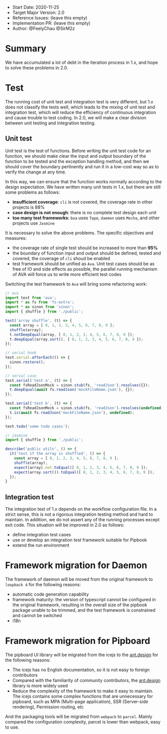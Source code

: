 - Start Date: 2020-11-25
- Target Major Version: 2.0
- Reference Issues: (leave this empty)
- Implementation PR: (leave this empty)
- Author: @FeelyChau @SirM2z

# Summary

We have accumulated a lot of debt in the iteration process in 1.x, and hope to solve these problems in 2.0.

# Test

The running cost of unit test and integration test is very different, but 1.x does not classify the tests well, which leads to the mixing of unit test and integration test, which will reduce the efficiency of continuous integration and cause trouble to test coding. In 2.0, we will make a clear division between unit testing and integration testing.

## Unit test

Unit test is the test of functions. Before writing the unit test code for an function, we should make clear the input and output boundary of the function to be tested and the exception handling method, and then we should cover the boundary pertinently and run it in a low-cost way so as to verify the change at any time.

In this way, we can ensure that the function works normally according to the design expectation. We have written many unit tests in 1.x, but there are still some problems as follows:

* **insufficient coverage**: `cli` is not covered, the coverage rate in other projects is 88%
* **case design is not enough**: there is no complete test design each unit
* **too many test frameworks**: `boa` uses `Tape`, `daemon` uses `Mocha`, and other projects use `Jasmine`

It is necessary to solve the above problems. The specific objectives and measures:

* the coverage rate of single test should be increased to more than **95%**
* the boundary of function input and output should be defined, tested and covered, the coverage of  `cli`  shoud be enabled
* test framework should be unified as `Ava`. Unit test cases should be as free of IO and side effects as possible, the parallel running mechanism of AVA will force us to write more efficient test codes

Switching the test framework to `Ava` will bring some refactoring work:

```js
// ava
import test from 'ava';
import * as fs from 'fs-extra';
import * as sinon from 'sinon';
import { shuffle } from './public';

test('array shuffle', (t) => {
  const array = [ 0, 1, 2, 3, 4, 5, 6, 7, 8, 9 ];
  shuffle(array);
  t.notDeepEqual(array, [ 0, 1, 2, 3, 4, 5, 6, 7, 8, 9 ]);
  t.deepEqual(array.sort(), [ 0, 1, 2, 3, 4, 5, 6, 7, 8, 9 ]);
});

// serial hook
test.serial.afterEach(() => {
  sinon.restore();
});

// serial case
test.serial('test a', (t) => {
  const fsReadJsonMock = sinon.stub(fs, 'readJson').resolves({});
  t.deepEqual(await fs.readJson('mockFileName.json'), {});
});

test.serial('test b', (t) => {
  const fsReadJsonMock = sinon.stub(fs, 'readJson').resolves(undefined);
  t.is(await fs.readJson('mockFileName.json'), undefined);
});

test.todo('some todo cases');
```

```js
// jasmine
import { shuffle } from './public';

describe('public utils', () => {
  it('test if the array is shuffled', () => {
    const array = [ 0, 1, 2, 3, 4, 5, 6, 7, 8, 9 ];
    shuffle(array);
    expect(array).not.toEqual([ 0, 1, 2, 3, 4, 5, 6, 7, 8, 9 ]);
    expect(array.sort()).toEqual([ 0, 1, 2, 3, 4, 5, 6, 7, 8, 9 ]);
  });
}
```

## Integration test

The integration test of 1.x depends on the workflow configuration file. In a strict sense, this is not a rigorous integration testing method and hard to maintain. In addition, we do not assert any of the running processes except exit code. This situation will be improved in 2.0 as follows:

* define integration test cases
* use or develop an integration test framework suitable for Pipbook
* extend the run environment

# Framework migration for Daemon

The framework of daemon will be moved from the original framework to `loopback 4` for the following reasons:

* automatic code generation capability
* framework maturity: the version of typescript cannot be configured in the original framework, resulting in the overall size of the pipbook package unable to be trimmed, and the test framework is constrained and cannot be switched
* i18n

# Framework migration for Pipboard

The pipboard UI library will be migrated from the icejs to the [ant.design](https://ant.design/) for the following reasons:
- The icejs has no English documentation, so it is not easy to foreign contributors
- Compared with the familiarity of community contributors, the [ant.design](https://ant.design/) library is more widely used
- Reduce the complexity of the framework to make it easy to maintain. The icejs contains some complex functions that are unnecessary for pipboard, such as MPA (Multi-page application), SSR (Server-side rendering), Permission routing, etc

And the packaging tools will be migrated from `webpack` to `parcel`. Mainly compared the configuration complexity, parcel is lower than webpack, easy to use.
